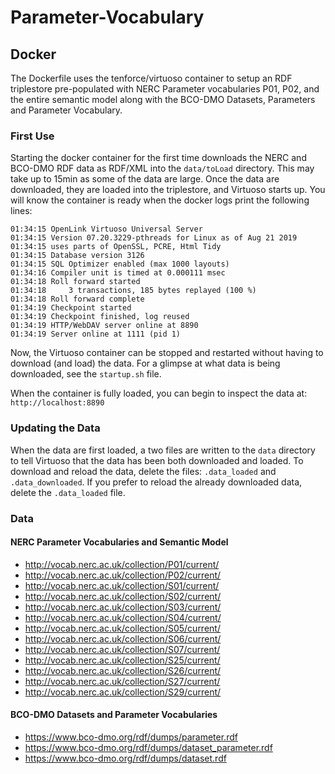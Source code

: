 # Parameter-Vocabulary

## Docker

The Dockerfile uses the tenforce/virtuoso container to setup an RDF triplestore pre-populated with NERC Parameter vocabularies P01, P02, and the entire semantic model along with the BCO-DMO Datasets, Parameters and Parameter Vocabulary.

### First Use

Starting the docker container for the first time downloads the NERC and BCO-DMO RDF data as RDF/XML into the `data/toLoad` directory. This may take up to 15min as some of the data are large. Once the data are downloaded, they are loaded into the triplestore, and Virtuoso starts up. You will know the container is ready when the docker logs print the following lines:

```
01:34:15 OpenLink Virtuoso Universal Server
01:34:15 Version 07.20.3229-pthreads for Linux as of Aug 21 2019
01:34:15 uses parts of OpenSSL, PCRE, Html Tidy
01:34:15 Database version 3126
01:34:15 SQL Optimizer enabled (max 1000 layouts)
01:34:16 Compiler unit is timed at 0.000111 msec
01:34:18 Roll forward started
01:34:18     3 transactions, 185 bytes replayed (100 %)
01:34:18 Roll forward complete
01:34:19 Checkpoint started
01:34:19 Checkpoint finished, log reused
01:34:19 HTTP/WebDAV server online at 8890
01:34:19 Server online at 1111 (pid 1)
```
Now, the Virtuoso container can be stopped and restarted without having to download (and load) the data. For a glimpse at what data is being downloaded, see the `startup.sh` file. 

When the container is fully loaded, you can begin to inspect the data at: `http://localhost:8890`

### Updating the Data

When the data are first loaded, a two files are written to the `data` directory to tell Virtuoso that the data has been both downloaded and loaded. To download and reload the data, delete the files: `.data_loaded` and `.data_downloaded`. If you prefer to reload the already downloaded data, delete the `.data_loaded` file.

### Data

#### NERC Parameter Vocabularies and Semantic Model
* http://vocab.nerc.ac.uk/collection/P01/current/
* http://vocab.nerc.ac.uk/collection/P02/current/
* http://vocab.nerc.ac.uk/collection/S01/current/
* http://vocab.nerc.ac.uk/collection/S02/current/
* http://vocab.nerc.ac.uk/collection/S03/current/
* http://vocab.nerc.ac.uk/collection/S04/current/
* http://vocab.nerc.ac.uk/collection/S05/current/
* http://vocab.nerc.ac.uk/collection/S06/current/
* http://vocab.nerc.ac.uk/collection/S07/current/
* http://vocab.nerc.ac.uk/collection/S25/current/
* http://vocab.nerc.ac.uk/collection/S26/current/
* http://vocab.nerc.ac.uk/collection/S27/current/
* http://vocab.nerc.ac.uk/collection/S29/current/

#### BCO-DMO Datasets and Parameter Vocabularies
* https://www.bco-dmo.org/rdf/dumps/parameter.rdf
* https://www.bco-dmo.org/rdf/dumps/dataset_parameter.rdf
* https://www.bco-dmo.org/rdf/dumps/dataset.rdf
